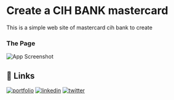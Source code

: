 
# Create a CIH BANK mastercard

This is a simple web site of mastercard cih bank to create



### The Page

![App Screenshot](https://i.ibb.co/VBYZkyz/cihmaster.png)






## 🔗 Links
[![portfolio](https://img.shields.io/badge/my_portfolio-000?style=for-the-badge&logo=ko-fi&logoColor=white)](https://aminehalal.github.io/)
[![linkedin](https://img.shields.io/badge/linkedin-0A66C2?style=for-the-badge&logo=linkedin&logoColor=white)](https://www.linkedin.com/in/aminehalal/)
[![twitter](https://img.shields.io/badge/twitter-1DA1F2?style=for-the-badge&logo=twitter&logoColor=white)](https://twitter.com/aminenohalal)

